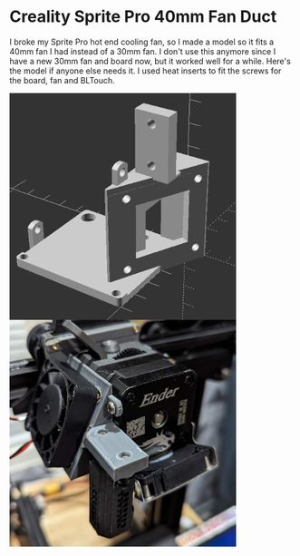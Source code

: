 # Creality Sprite Pro 40mm Fan Duct
I broke my Sprite Pro hot end cooling fan, so I made a model so it fits a 40mm fan I had instead of a 30mm fan. I don't use this anymore since I have a new 30mm fan and board now, but it worked well for a while. Here's the model if anyone else needs it. I used heat inserts to fit the screws for the board, fan and BLTouch.

<img src="./creality_sprite_pro_40mm_fan_duct_render.png" align="left" title="Static colour" width="400" height="400" />
<img src="./creality_sprite_pro_40mm_fan_duct.jpg" align="left" title="Static colour" width="400" height="400" />
<br clear="left"/>
